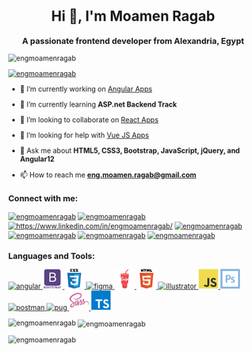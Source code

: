 <h1 align="center">Hi 👋, I'm Moamen Ragab</h1>
<h3 align="center">A passionate frontend developer from Alexandria, Egypt</h3>

<p align="left"> <img src="https://komarev.com/ghpvc/?username=engmoamenragab&label=Profile%20views&color=0e75b6&style=flat" alt="engmoamenragab" /> </p>

<p align="left"> <a href="https://twitter.com/engmoamenragab" target="blank"><img src="https://img.shields.io/twitter/follow/engmoamenragab?logo=twitter&style=for-the-badge" alt="engmoamenragab" /></a> </p>

- 🔭 I’m currently working on [Angular Apps](https://github.com/engmoamenragab/angular-apps)

- 🌱 I’m currently learning **ASP.net Backend Track**

- 👯 I’m looking to collaborate on [React Apps](https://github.com/engmoamenragab/react-apps)

- 🤝 I’m looking for help with [Vue JS Apps](https://github.com/engmoamenragab/vue-apps)

- 💬 Ask me about **HTML5, CSS3, Bootstrap, JavaScript, jQuery, and Angular12**

- 📫 How to reach me **eng.moamen.ragab@gmail.com**

<h3 align="left">Connect with me:</h3>
<p align="left">
<a href="https://codepen.io/engmoamenragab" target="blank"><img align="center" src="https://raw.githubusercontent.com/rahuldkjain/github-profile-readme-generator/master/src/images/icons/Social/codepen.svg" alt="engmoamenragab" height="30" width="40" /></a>
<a href="https://twitter.com/engmoamenragab" target="blank"><img align="center" src="https://raw.githubusercontent.com/rahuldkjain/github-profile-readme-generator/master/src/images/icons/Social/twitter.svg" alt="engmoamenragab" height="30" width="40" /></a>
<a href="https://linkedin.com/in/https://www.linkedin.com/in/engmoamenragab/" target="blank"><img align="center" src="https://raw.githubusercontent.com/rahuldkjain/github-profile-readme-generator/master/src/images/icons/Social/linked-in-alt.svg" alt="https://www.linkedin.com/in/engmoamenragab/" height="30" width="40" /></a>
<a href="https://fb.com/engmoamenragab" target="blank"><img align="center" src="https://raw.githubusercontent.com/rahuldkjain/github-profile-readme-generator/master/src/images/icons/Social/facebook.svg" alt="engmoamenragab" height="30" width="40" /></a>
<a href="https://instagram.com/engmoamenragab" target="blank"><img align="center" src="https://raw.githubusercontent.com/rahuldkjain/github-profile-readme-generator/master/src/images/icons/Social/instagram.svg" alt="engmoamenragab" height="30" width="40" /></a>
<a href="https://dribbble.com/engmoamenragab" target="blank"><img align="center" src="https://raw.githubusercontent.com/rahuldkjain/github-profile-readme-generator/master/src/images/icons/Social/dribbble.svg" alt="engmoamenragab" height="30" width="40" /></a>
<a href="https://www.behance.net/engmoamenragab" target="blank"><img align="center" src="https://raw.githubusercontent.com/rahuldkjain/github-profile-readme-generator/master/src/images/icons/Social/behance.svg" alt="engmoamenragab" height="30" width="40" /></a>
</p>

<h3 align="left">Languages and Tools:</h3>
<p align="left"> <a href="https://angular.io" target="_blank"> <img src="https://angular.io/assets/images/logos/angular/angular.svg" alt="angular" width="40" height="40"/> </a> <a href="https://getbootstrap.com" target="_blank"> <img src="https://raw.githubusercontent.com/devicons/devicon/master/icons/bootstrap/bootstrap-plain-wordmark.svg" alt="bootstrap" width="40" height="40"/> </a> <a href="https://www.w3schools.com/css/" target="_blank"> <img src="https://raw.githubusercontent.com/devicons/devicon/master/icons/css3/css3-original-wordmark.svg" alt="css3" width="40" height="40"/> </a> <a href="https://www.figma.com/" target="_blank"> <img src="https://www.vectorlogo.zone/logos/figma/figma-icon.svg" alt="figma" width="40" height="40"/> </a> <a href="https://gulpjs.com" target="_blank"> <img src="https://raw.githubusercontent.com/devicons/devicon/master/icons/gulp/gulp-plain.svg" alt="gulp" width="40" height="40"/> </a> <a href="https://www.w3.org/html/" target="_blank"> <img src="https://raw.githubusercontent.com/devicons/devicon/master/icons/html5/html5-original-wordmark.svg" alt="html5" width="40" height="40"/> </a> <a href="https://www.adobe.com/in/products/illustrator.html" target="_blank"> <img src="https://www.vectorlogo.zone/logos/adobe_illustrator/adobe_illustrator-icon.svg" alt="illustrator" width="40" height="40"/> </a> <a href="https://developer.mozilla.org/en-US/docs/Web/JavaScript" target="_blank"> <img src="https://raw.githubusercontent.com/devicons/devicon/master/icons/javascript/javascript-original.svg" alt="javascript" width="40" height="40"/> </a> <a href="https://www.photoshop.com/en" target="_blank"> <img src="https://raw.githubusercontent.com/devicons/devicon/master/icons/photoshop/photoshop-line.svg" alt="photoshop" width="40" height="40"/> </a> <a href="https://postman.com" target="_blank"> <img src="https://www.vectorlogo.zone/logos/getpostman/getpostman-icon.svg" alt="postman" width="40" height="40"/> </a> <a href="https://pugjs.org" target="_blank"> <img src="https://cdn.worldvectorlogo.com/logos/pug.svg" alt="pug" width="40" height="40"/> </a> <a href="https://sass-lang.com" target="_blank"> <img src="https://raw.githubusercontent.com/devicons/devicon/master/icons/sass/sass-original.svg" alt="sass" width="40" height="40"/> </a> <a href="https://www.typescriptlang.org/" target="_blank"> <img src="https://raw.githubusercontent.com/devicons/devicon/master/icons/typescript/typescript-original.svg" alt="typescript" width="40" height="40"/> </a> </p>

<p><img align="left" src="https://github-readme-stats.vercel.app/api/top-langs?username=engmoamenragab&show_icons=true&locale=en&layout=compact" alt="engmoamenragab" /></p>

<p>&nbsp;<img align="center" src="https://github-readme-stats.vercel.app/api?username=engmoamenragab&show_icons=true&locale=en" alt="engmoamenragab" /></p>

<p><img align="center" src="https://github-readme-streak-stats.herokuapp.com/?user=engmoamenragab&" alt="engmoamenragab" /></p>
